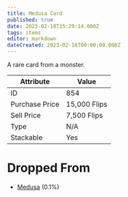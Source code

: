 ```yaml
---
title: Medusa Card
published: true
date: 2023-02-18T15:29:14.000Z
tags: items
editor: markdown
dateCreated: 2023-02-16T00:00:00.000Z
---
```


A rare card from a monster.

|Attribute|Value|
|-|-|
|ID|854|
|Purchase Price|15,000 Flips|
|Sell Price|7,500 Flips|
|Type|N/A|
|Stackable|Yes|


# Dropped From
 * [Medusa](/monsters/medusa.md) (0.1%)
